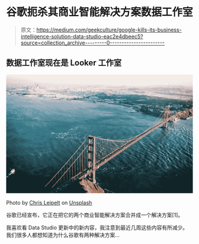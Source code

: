 # 谷歌扼杀其商业智能解决方案数据工作室

> 原文：<https://medium.com/geekculture/google-kills-its-business-intelligence-solution-data-studio-eac2e4dbeec5?source=collection_archive---------0----------------------->

## 数据工作室现在是 Looker 工作室

![](img/df742a59a7e0a352a1cad92b0f662b5d.png)

Photo by [Chris Leipelt](https://unsplash.com/@cleipelt?utm_source=unsplash&utm_medium=referral&utm_content=creditCopyText) on [Unsplash](https://unsplash.com/s/photos/san-francisco?utm_source=unsplash&utm_medium=referral&utm_content=creditCopyText)

谷歌已经宣布，它正在把它的两个商业智能解决方案合并成一个解决方案[1]。

我喜欢看 Data Studio 更新中的新内容，我注意到最近几周这些内容有所减少。我们很多人都想知道为什么谷歌有两种解决方案…